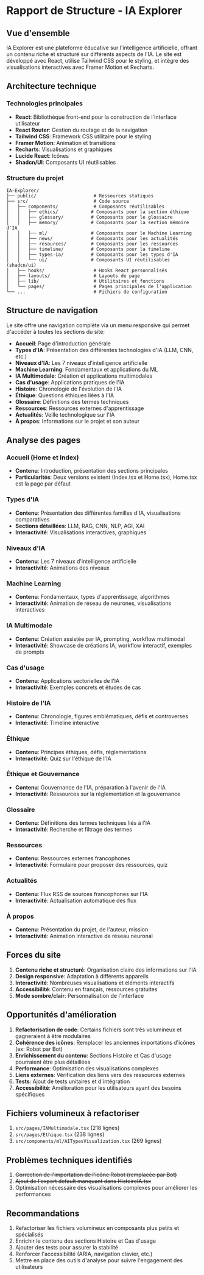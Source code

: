 
# Rapport de Structure - IA Explorer

## Vue d'ensemble

IA Explorer est une plateforme éducative sur l'intelligence artificielle, offrant un contenu riche et structuré sur différents aspects de l'IA. Le site est développé avec React, utilise Tailwind CSS pour le styling, et intègre des visualisations interactives avec Framer Motion et Recharts.

## Architecture technique

### Technologies principales
- **React**: Bibliothèque front-end pour la construction de l'interface utilisateur
- **React Router**: Gestion du routage et de la navigation
- **Tailwind CSS**: Framework CSS utilitaire pour le styling
- **Framer Motion**: Animation et transitions
- **Recharts**: Visualisations et graphiques
- **Lucide React**: Icônes
- **Shadcn/UI**: Composants UI réutilisables

### Structure du projet
```
IA-Explorer/
├── public/                     # Ressources statiques
├── src/                        # Code source
│   ├── components/             # Composants réutilisables
│   │   ├── ethics/            # Composants pour la section éthique
│   │   ├── glossary/          # Composants pour le glossaire
│   │   ├── memory/            # Composants pour la section mémoire d'IA
│   │   ├── ml/                # Composants pour le Machine Learning
│   │   ├── news/              # Composants pour les actualités
│   │   ├── resources/         # Composants pour les ressources
│   │   ├── timeline/          # Composants pour la timeline
│   │   ├── types-ia/          # Composants pour les types d'IA
│   │   └── ui/                # Composants UI réutilisables (shadcn/ui)
│   ├── hooks/                  # Hooks React personnalisés
│   ├── layouts/                # Layouts de page
│   ├── lib/                    # Utilitaires et fonctions
│   └── pages/                  # Pages principales de l'application
└── ...                         # Fichiers de configuration
```

## Structure de navigation

Le site offre une navigation complète via un menu responsive qui permet d'accéder à toutes les sections du site:

- **Accueil**: Page d'introduction générale
- **Types d'IA**: Présentation des différentes technologies d'IA (LLM, CNN, etc.)
- **Niveaux d'IA**: Les 7 niveaux d'intelligence artificielle
- **Machine Learning**: Fondamentaux et applications du ML
- **IA Multimodale**: Création et applications multimodales
- **Cas d'usage**: Applications pratiques de l'IA
- **Histoire**: Chronologie de l'évolution de l'IA
- **Éthique**: Questions éthiques liées à l'IA
- **Glossaire**: Définitions des termes techniques
- **Ressources**: Ressources externes d'apprentissage
- **Actualités**: Veille technologique sur l'IA
- **À propos**: Informations sur le projet et son auteur

## Analyse des pages

### Accueil (Home et Index)
- **Contenu**: Introduction, présentation des sections principales
- **Particularités**: Deux versions existent (Index.tsx et Home.tsx), Home.tsx est la page par défaut

### Types d'IA
- **Contenu**: Présentation des différentes familles d'IA, visualisations comparatives
- **Sections détaillées**: LLM, RAG, CNN, NLP, AGI, XAI
- **Interactivité**: Visualisations interactives, graphiques

### Niveaux d'IA
- **Contenu**: Les 7 niveaux d'intelligence artificielle
- **Interactivité**: Animations des niveaux

### Machine Learning
- **Contenu**: Fondamentaux, types d'apprentissage, algorithmes
- **Interactivité**: Animation de réseau de neurones, visualisations interactives

### IA Multimodale
- **Contenu**: Création assistée par IA, prompting, workflow multimodal
- **Interactivité**: Showcase de créations IA, workflow interactif, exemples de prompts

### Cas d'usage
- **Contenu**: Applications sectorielles de l'IA
- **Interactivité**: Exemples concrets et études de cas

### Histoire de l'IA
- **Contenu**: Chronologie, figures emblématiques, défis et controverses
- **Interactivité**: Timeline interactive

### Éthique
- **Contenu**: Principes éthiques, défis, réglementations
- **Interactivité**: Quiz sur l'éthique de l'IA

### Éthique et Gouvernance
- **Contenu**: Gouvernance de l'IA, préparation à l'avenir de l'IA
- **Interactivité**: Ressources sur la réglementation et la gouvernance

### Glossaire
- **Contenu**: Définitions des termes techniques liés à l'IA
- **Interactivité**: Recherche et filtrage des termes

### Ressources
- **Contenu**: Ressources externes francophones
- **Interactivité**: Formulaire pour proposer des ressources, quiz

### Actualités
- **Contenu**: Flux RSS de sources francophones sur l'IA
- **Interactivité**: Actualisation automatique des flux

### À propos
- **Contenu**: Présentation du projet, de l'auteur, mission
- **Interactivité**: Animation interactive de réseau neuronal

## Forces du site

1. **Contenu riche et structuré**: Organisation claire des informations sur l'IA
2. **Design responsive**: Adaptation à différents appareils
3. **Interactivité**: Nombreuses visualisations et éléments interactifs
4. **Accessibilité**: Contenu en français, ressources gratuites
5. **Mode sombre/clair**: Personnalisation de l'interface

## Opportunités d'amélioration

1. **Refactorisation de code**: Certains fichiers sont très volumineux et gagneraient à être modulaires
2. **Cohérence des icônes**: Remplacer les anciennes importations d'icônes (ex: Robot par Bot)
3. **Enrichissement du contenu**: Sections Histoire et Cas d'usage pourraient être plus détaillées
4. **Performance**: Optimisation des visualisations complexes
5. **Liens externes**: Vérification des liens vers des ressources externes
6. **Tests**: Ajout de tests unitaires et d'intégration
7. **Accessibilité**: Amélioration pour les utilisateurs ayant des besoins spécifiques

## Fichiers volumineux à refactoriser

1. `src/pages/IAMultimodale.tsx` (218 lignes)
2. `src/pages/Ethique.tsx` (238 lignes)
3. `src/components/ml/AITypesVisualization.tsx` (269 lignes)

## Problèmes techniques identifiés

1. ~~Correction de l'importation de l'icône Robot (remplacée par Bot)~~
2. ~~Ajout de l'export default manquant dans HistoireIA.tsx~~
3. Optimisation nécessaire des visualisations complexes pour améliorer les performances

## Recommandations

1. Refactoriser les fichiers volumineux en composants plus petits et spécialisés
2. Enrichir le contenu des sections Histoire et Cas d'usage
3. Ajouter des tests pour assurer la stabilité
4. Renforcer l'accessibilité (ARIA, navigation clavier, etc.)
5. Mettre en place des outils d'analyse pour suivre l'engagement des utilisateurs
